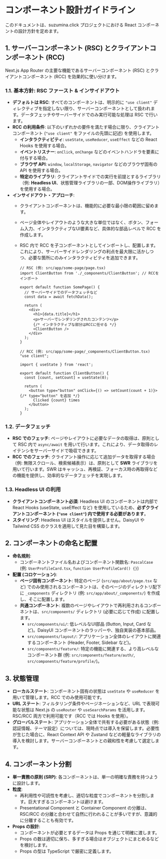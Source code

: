# コンポーネント設計ガイドライン

このドキュメントは、suzumina.click プロジェクトにおける React コンポーネントの設計方針を定めます。

## 1. サーバーコンポーネント (RSC) とクライアントコンポーネント (RCC)

Next.js App Router の主要な機能であるサーバーコンポーネント (RSC) とクライアントコンポーネント (RCC) を効果的に使い分けます。

### 1.1. 基本方針: RSC ファースト & インサイドアウト

- **デフォルトは RSC**: すべてのコンポーネントは、明示的に `"use client"` ディレクティブを指定しない限り、サーバーコンポーネントとして扱われます。データフェッチやサーバーサイドでのみ実行可能な処理は RSC で行います。
- **RCC の利用条件**: 以下のいずれかの要件を満たす場合に限り、クライアントコンポーネント (`"use client"` をファイルの先頭に記述) を使用します。
  - **インタラクティビティ**: `useState`, `useReducer`, `useEffect` などの React Hooks を使用する場合。
  - **イベントリスナー**: `onClick`, `onChange` などのイベントハンドラを要素に付与する場合。
  - **ブラウザ API**: `window`, `localStorage`, `navigator` などのブラウザ固有の API を使用する場合。
  - **特定のライブラリ**: クライアントサイドでの実行を前提とするライブラリ（例: **Headless UI**、状態管理ライブラリの一部、DOM操作ライブラリ）を使用する場合。
- **インサイドアウト・アプローチ**:
  - クライアントコンポーネントは、機能的に必要な最小限の範囲に留めます。
  - ページ全体やレイアウトのような大きな単位ではなく、ボタン、フォーム入力、インタラクティブなUI要素など、具体的な部品レベルで RCC を作成します。
  - RSC 内で RCC を子コンポーネントとしてインポートし、配置します。これにより、サーバーサイドレンダリングの利点を最大限に活かしつつ、必要な箇所にのみインタラクティビティを追加できます。

    ```tsx
    // RSC (例: src/app/some-page/page.tsx)
    import ClientButton from './_components/ClientButton'; // RCCをインポート

    export default function SomePage() {
      // サーバーサイドでのデータフェッチなど
      const data = await fetchData();

      return (
        <div>
          <h1>{data.title}</h1>
          <p>サーバーでレンダリングされたコンテンツ</p>
          {/* インタラクティブな部分はRCCに任せる */}
          <ClientButton />
        </div>
      );
    }

    // RCC (例: src/app/some-page/_components/ClientButton.tsx)
    "use client";

    import { useState } from 'react';

    export default function ClientButton() {
      const [count, setCount] = useState(0);

      return (
        <button type="button" onClick={() => setCount(count + 1)}> {/* type="button" を追加 */}
          Clicked {count} times
        </button>
      );
    }
    ```

### 1.2. データフェッチ

- **RSC でのフェッチ**: ページやレイアウトに必要なデータの取得は、原則として RSC 内で `async/await` を用いて行います。これにより、データ取得のレイテンシをサーバーサイドで吸収できます。
- **RCC でのフェッチ**: クライアント操作に応じて追加データを取得する場合（例: 無限スクロール、検索候補表示）は、原則として **SWR** ライブラリを用いて行います。SWR はキャッシュ、再検証、フォーカス時の再取得などの機能を提供し、効率的なデータフェッチを実現します。

### 1.3. Headless UI の利用

- **クライアントコンポーネント必須**: Headless UI のコンポーネントは内部で React Hooks (useState, useEffect など) を使用しているため、**必ずクライアントコンポーネント (`"use client"`) 内で使用する必要があります**。
- **スタイリング**: Headless UI はスタイルを提供しません。DaisyUI や Tailwind CSS のクラスを適用して見た目を構築します。

## 2. コンポーネントの命名と配置

- **命名規則**:
  - コンポーネントファイル名およびコンポーネント関数名: `PascalCase` (例: `UserProfileCard.tsx`, `function UserProfileCard() {}`)
- **配置 (コロケーション)**:
  - **ページ固有コンポーネント**: 特定のページ (`src/app/about/page.tsx` など) でのみ使用されるコンポーネントは、そのページのディレクトリ配下に `_components` ディレクトリ (例: `src/app/about/_components/`) を作成し、そこに配置します。
  - **共通コンポーネント**: 複数のページやレイアウトで再利用されるコンポーネントは、`src/components/` ディレクトリ (必要に応じて作成) に配置します。
    - `src/components/ui/`: 低レベルなUI部品 (Button, Input, Card など)。DaisyUI コンポーネントのラッパーや、独自実装の基本部品。
    - `src/components/layout/`: アプリケーション全体のレイアウトに関連するコンポーネント (Header, Footer, Sidebar など)。
    - `src/components/feature/`: 特定の機能に関連する、より高レベルなコンポーネント群 (例: `src/components/feature/auth/`, `src/components/feature/profile/`)。

## 3. 状態管理

- **ローカルステート**: コンポーネント固有の状態は `useState` や `useReducer` を用いて管理します。RCC でのみ使用可能です。
- **URL ステート**: フィルタリング条件やページネーションなど、URL で表現可能な状態は Next.js の `useRouter` や `useSearchParams` を活用します。RSC/RCC 両方で利用可能です（RCC では Hooks を使用）。
- **グローバルステート**: アプリケーション全体で共有する必要がある状態（例: 認証情報、テーマ設定）については、現時点では導入を保留します。必要性が生じた場合に、React Context API や Zustand などの軽量なライブラリの導入を検討します。サーバーコンポーネントとの親和性を考慮して選定します。

## 4. コンポーネント分割

- **単一責務の原則 (SRP)**: 各コンポーネントは、単一の明確な責務を持つように設計します。
- **粒度**:
  - 再利用性や可読性を考慮し、適切な粒度でコンポーネントを分割します。巨大すぎるコンポーネントは避けます。
  - Presentational Component と Container Component の分離は、RSC/RCC の分離と合わせて自然に行われることが多いですが、意識的に分離することも有効です。
- **Props の設計**:
  - コンポーネントが必要とするデータは Props を通じて明確に渡します。
  - Props の数は適切に保ち、多すぎる場合はオブジェクトにまとめるなどを検討します。
  - Props の型は TypeScript で厳密に定義します。
